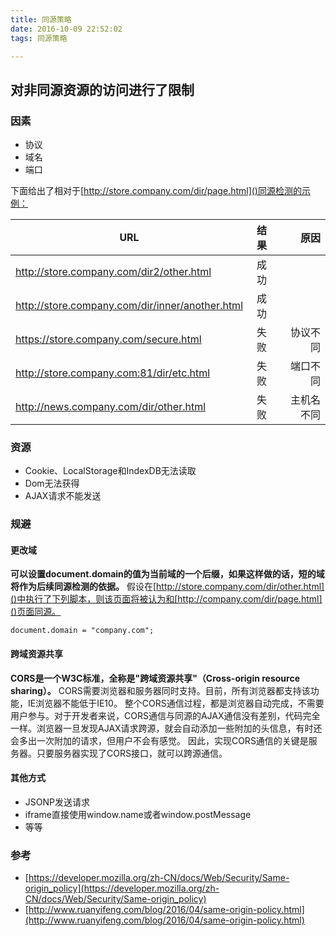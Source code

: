 ```yaml
---
title: 同源策略
date: 2016-10-09 22:52:02
tags: 同源策略

---
```

## 对非同源资源的访问进行了限制

### 因素
+ 协议
+ 域名
+ 端口

下面给出了相对于[http://store.company.com/dir/page.html]()同源检测的示例：

| URL        | 结果           | 原因  |
| ------------- |:-------------:| -----:|
| http://store.company.com/dir2/other.html          | 成功 | |
| http://store.company.com/dir/inner/another.html   | 成功 | |
| https://store.company.com/secure.html             | 失败 |协议不同 |
| http://store.company.com:81/dir/etc.html          | 失败 |端口不同 |
| http://news.company.com/dir/other.html            | 失败 |主机名不同 |

### 资源
+ Cookie、LocalStorage和IndexDB无法读取
+ Dom无法获得
+ AJAX请求不能发送

### 规避
#### 更改域
**可以设置document.domain的值为当前域的一个后缀，如果这样做的话，短的域将作为后续同源检测的依据。**
假设在[http://store.company.com/dir/other.html]()中执行了下列脚本，则该页面将被认为和[http://company.com/dir/page.html]()页面同源。
```
document.domain = "company.com";
```
#### 跨域资源共享
**CORS是一个W3C标准，全称是"跨域资源共享"（Cross-origin resource sharing）。**
CORS需要浏览器和服务器同时支持。目前，所有浏览器都支持该功能，IE浏览器不能低于IE10。
整个CORS通信过程，都是浏览器自动完成，不需要用户参与。对于开发者来说，CORS通信与同源的AJAX通信没有差别，代码完全一样。浏览器一旦发现AJAX请求跨源，就会自动添加一些附加的头信息，有时还会多出一次附加的请求，但用户不会有感觉。
因此，实现CORS通信的关键是服务器。只要服务器实现了CORS接口，就可以跨源通信。

#### 其他方式
- JSONP发送请求
- iframe直接使用window.name或者window.postMessage
- 等等

### 参考
+ [https://developer.mozilla.org/zh-CN/docs/Web/Security/Same-origin_policy](https://developer.mozilla.org/zh-CN/docs/Web/Security/Same-origin_policy)
+ [http://www.ruanyifeng.com/blog/2016/04/same-origin-policy.html](http://www.ruanyifeng.com/blog/2016/04/same-origin-policy.html)